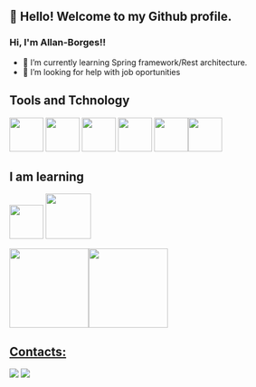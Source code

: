 
## 👋 Hello! Welcome to my Github profile.

### Hi, I'm Allan-Borges!!

- 🌱 I’m currently learning Spring framework/Rest architecture.
- 🤔 I’m looking for help with job oportunities

## Tools and Tchnology

<img src="https://cdn.jsdelivr.net/gh/devicons/devicon/icons/git/git-original.svg" width="60" height="60"/>   <img src="https://cdn.jsdelivr.net/gh/devicons/devicon/icons/mysql/mysql-original-wordmark.svg" width="60" height="60"/> <img src="https://cdn.jsdelivr.net/gh/devicons/devicon/icons/java/java-original-wordmark.svg" width="60" height="60"/>  <img src="https://cdn.jsdelivr.net/gh/devicons/devicon/icons/html5/html5-plain-wordmark.svg" width="60" height="60"/>  <img src="https://cdn.jsdelivr.net/gh/devicons/devicon/icons/css3/css3-plain-wordmark.svg" width="60" height="60"/><img src="https://cdn.jsdelivr.net/gh/devicons/devicon/icons/heroku/heroku-plain-wordmark.svg" width="60" height="60"/>
          
## I am learning

<img src="https://cdn.jsdelivr.net/gh/devicons/devicon/icons/linux/linux-original.svg" width="60" height="60"/> <img src="https://cdn.jsdelivr.net/gh/devicons/devicon/icons/spring/spring-original-wordmark.svg" width="80" height="80"/>
 
 <div>
<a href="https://github.com/Allan-Borges">
<img height="140em" src="https://github-readme-stats.vercel.app/api/top-langs/?username=Allan-Borges&layout=compact&langs_count=7&theme=dracula"/><img height="140em" src="https://github-readme-stats.vercel.app/api?username=Allan-Borges&show_icons=true&theme=dracula&include_all_commits=true&count_private=true"/>
</div>
  
 ## Contacts:

<div>
<a href = "mailto:alanborges195@gmail.com"><img src="https://img.shields.io/badge/Gmail-D14836?style=for-the-badge&logo=gmail&logoColor=white" target="_blank"></a>
<a href="https://www.linkedin.com/in//allan-borges-235181164" target="_blank"><img src="https://img.shields.io/badge/-LinkedIn-%230077B5?style=for-the-badge&logo=linkedin&logoColor=white" target="_blank"></a>   
</div>         
          
          
          

